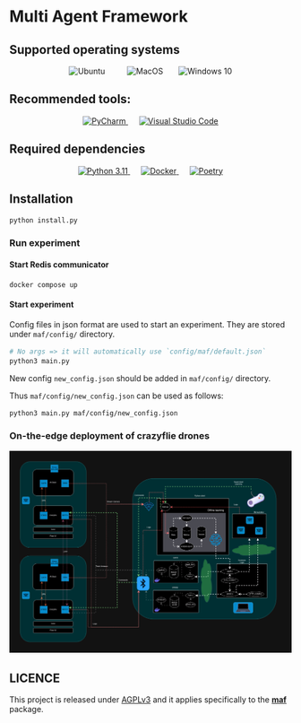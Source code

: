 # Multi Agent Framework

## Supported operating systems

<p align="center">
  <img src="https://assets.ubuntu.com/v1/a7e3c509-Canonical%20Ubuntu.svg" alt="Ubuntu" width="auto" height="50" />  &nbsp;&nbsp;&nbsp;&nbsp;
  &nbsp;&nbsp;&nbsp;
  <img src="https://upload.wikimedia.org/wikipedia/commons/thumb/f/fa/Apple_logo_black.svg/640px-Apple_logo_black.svg.png" alt="MacOS" width="auto" height="50" />
  &nbsp;&nbsp;&nbsp;&nbsp;&nbsp;
  <img src="https://upload.wikimedia.org/wikipedia/commons/0/05/Windows_10_Logo.svg" alt="Windows 10" width="auto" height="50" />

</p>

## Recommended tools:

<p align="center">
  <a href="https://www.jetbrains.com/pycharm/download/">
    <img src="https://upload.wikimedia.org/wikipedia/commons/thumb/a/a2/JetBrains_PyCharm_Product_Icon.svg/640px-JetBrains_PyCharm_Product_Icon.svg.png" alt="PyCharm" width="auto" height="50" />
  </a>
  &nbsp;&nbsp;&nbsp;&nbsp;
  <a href="https://code.visualstudio.com/download">
    <img src="https://code.visualstudio.com/assets/favicon.ico" alt="Visual Studio Code" width="50" height="50" />
  </a>
</p>

## Required dependencies

<p align="center">
  <a href="https://www.python.org/downloads/release/python-3110/">
    <img src="https://www.python.org/static/favicon.ico" alt="Python 3.11" width="50" height="50" />
  </a>
  &nbsp;&nbsp;&nbsp;&nbsp;
  <a href="https://docs.docker.com/get-docker/">
    <img src="https://www.docker.com/favicon.ico" alt="Docker" width="50" height="50" />
  </a>
  &nbsp;&nbsp;&nbsp;&nbsp;
  <a href="https://python-poetry.org/docs/#installation">
    <img src="https://python-poetry.org/images/favicon-origami-32.png" alt="Poetry" width="50" height="50" />
  </a>
</p>

## Installation

```shell
python install.py
```

### Run experiment

#### Start Redis communicator

```shell
docker compose up

```

#### Start experiment

Config files in json format are used to start an experiment. They are stored under `maf/config/` directory.

```bash
# No args => it will automatically use `config/maf/default.json`
python3 main.py 
```

New config `new_config.json` should be added in `maf/config/` directory.

Thus `maf/config/new_config.json` can be used as follows:

```bash
python3 main.py maf/config/new_config.json
```

### On-the-edge deployment of crazyflie drones

![DevelopmentLayer](docs/static-resources/DevelopmentLayer.png)

## LICENCE

This project is released under [AGPLv3](https://www.gnu.org/licenses/agpl-3.0.txt)
and it applies specifically to the [**maf**](maf) package.